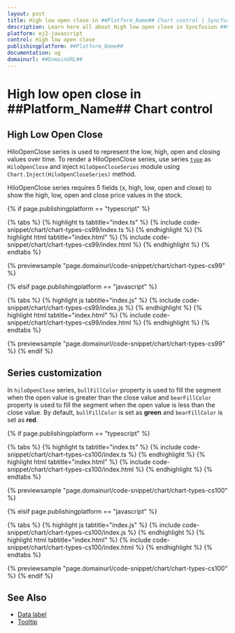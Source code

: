 ```yaml
---
layout: post
title: High low open close in ##Platform_Name## Chart control | Syncfusion
description: Learn here all about High low open close in Syncfusion ##Platform_Name## Chart control of Syncfusion Essential JS 2 and more.
platform: ej2-javascript
control: High low open close 
publishingplatform: ##Platform_Name##
documentation: ug
domainurl: ##DomainURL##
---
```


# High low open close in ##Platform_Name## Chart control

## High Low Open Close

HiloOpenClose series is used to represent the low, high, open and closing values over time. To render a HiloOpenClose series, use series [`type`](../api/chart/seriesModel/#type-string) as `HiloOpenClose` and inject `HiloOpenCloseSeries` module using `Chart.Inject(HiloOpenCloseSeries)` method.

HiloOpenClose series requires 5 fields (x, high, low, open and close) to show the high, low, open and close price values in the stock.

{% if page.publishingplatform == "typescript" %}

 {% tabs %}
{% highlight ts tabtitle="index.ts" %}
{% include code-snippet/chart/chart-types-cs99/index.ts %}
{% endhighlight %}
{% highlight html tabtitle="index.html" %}
{% include code-snippet/chart/chart-types-cs99/index.html %}
{% endhighlight %}
{% endtabs %}
        
{% previewsample "page.domainurl/code-snippet/chart/chart-types-cs99" %}

{% elsif page.publishingplatform == "javascript" %}

{% tabs %}
{% highlight js tabtitle="index.js" %}
{% include code-snippet/chart/chart-types-cs99/index.js %}
{% endhighlight %}
{% highlight html tabtitle="index.html" %}
{% include code-snippet/chart/chart-types-cs99/index.html %}
{% endhighlight %}
{% endtabs %}

{% previewsample "page.domainurl/code-snippet/chart/chart-types-cs99" %}
{% endif %}

## Series customization

In `hiloOpenClose` series, `bullFillColor` property is used to fill the segment when the open value is greater than the close value and `bearFillColor` property is used to fill the segment when the open value is less than the close value. By default, `bullFillColor` is set as **green** and `bearFillColor` is set as **red**.

{% if page.publishingplatform == "typescript" %}

 {% tabs %}
{% highlight ts tabtitle="index.ts" %}
{% include code-snippet/chart/chart-types-cs100/index.ts %}
{% endhighlight %}
{% highlight html tabtitle="index.html" %}
{% include code-snippet/chart/chart-types-cs100/index.html %}
{% endhighlight %}
{% endtabs %}
        
{% previewsample "page.domainurl/code-snippet/chart/chart-types-cs100" %}

{% elsif page.publishingplatform == "javascript" %}

{% tabs %}
{% highlight js tabtitle="index.js" %}
{% include code-snippet/chart/chart-types-cs100/index.js %}
{% endhighlight %}
{% highlight html tabtitle="index.html" %}
{% include code-snippet/chart/chart-types-cs100/index.html %}
{% endhighlight %}
{% endtabs %}

{% previewsample "page.domainurl/code-snippet/chart/chart-types-cs100" %}
{% endif %}

## See Also

* [Data label](../data-labels/)
* [Tooltip](../tool-tip/)